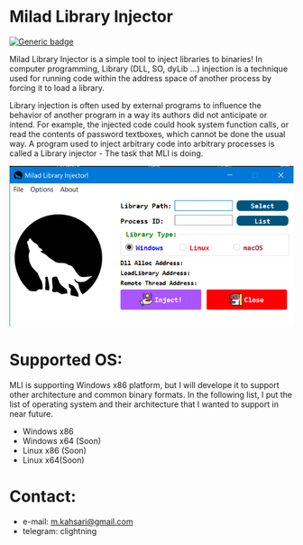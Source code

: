 # Milad Library Injector

[![Generic badge](https://img.shields.io/badge/<version>-<0.1.1>-<COLOR>.svg)](https://shields.io/)

Milad Library Injector is a simple tool to inject libraries to binaries! In computer programming, Library (DLL, SO, dyLib ...) injection is a technique used for running code within the address space of another process by forcing it to load a library.

Library injection is often used by external programs to influence the behavior of another program in a way its authors did not anticipate or intend. For example, the injected code could hook system function calls, or read the contents of password textboxes, which cannot be done the usual way. A program used to inject arbitrary code into arbitrary processes is called a Library injector - The task that MLI is doing.

<p align="center">
<img src="https://github.com/miladkahsarialhadi/MLI/blob/master/img/1.PNG">
</p>

# Supported OS:

MLI is supporting Windows x86 platform, but I will develope it to support other architecture and common binary formats. In the following list, I put the list of operating system and their architecture that I wanted to support in near future. 

- Windows x86
- Windows x64 (Soon)
- Linux x86 (Soon)
- Linux x64(Soon)


# Contact:
- e-mail: m.kahsari@gmail.com
- telegram: clightning
